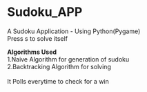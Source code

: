 # Sudoku_APP
A Sudoku Application - Using Python(Pygame)<br>
Press s to solve itself<br>

<b>Algorithms Used</b><br>
1.Naive Algorithm for generation of sudoku<br>
2.Backtracking Algorithm for solving<br>
<br>
It Polls everytime to check for a win<br>
